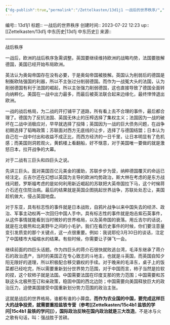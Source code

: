 ```yaml
---
{"dg-publish":true,"permalink":"/Zettelkasten/13d1j1 一战后的世界秩序/","dgPassFrontmatter":true}
---
```


编号:: 13d1j1
标题:: 一战后的世界秩序
创建时间:: 2023-07-22 12:23
up:: [[Zettelkasten/13d1j 中东历史\|13d1j 中东历史]]
来源:: 

---
战后秩序

一战后，欧洲的战后秩序急需调整。英国要继续维持欧洲的战略均势，法国要肢解德国，美国已经开始布局欧洲。

英法认为奥匈帝国存在没有必要，于是奥匈帝国被肢解。英国认为削弱后的德国是制衡欧陆强国的利器，所以不主张过分削弱德国。而作为一战冤大头的法国，认为削弱德国有利于法国的崛起，所以主张强力削弱德国，这也直接导致了德国全面转向纳粹化。美国在一战中出力最多，而最后被英法联合起来边缘化，最终悻悻退出欧洲。

一战的战后格局，为二战的开打铺平了道路，所有看上去不合理的事件，最后都合理了。德国为了反抗法国、英国无休止的压榨选择了集权主义；法国因为一战的破坏在二战中消极应对，早早就选择了投降；英国因为一战的巨大债务问题，在战争初期选择了韬晦政策；苏联面对西方无底线的让步，选择了与德国结盟；日本认为自己在一战中付出和收益不成正比，而西方经济的一日千里，让日本明显有了危机感；而美国则洞若观火，黄鹤楼上看翻船，好不惬意，对于美国唯一要做的就是激怒日本，拉开战争的大幕。

对于二战有三巨头和四巨头之说。

先讲三巨头。面对美国百亿元美金的援助，苏联步步为营，纳粹德国覆灭的命运已经注定。丘吉尔还在幻想以英国为主导的欧洲均势政治，斯大林在考虑的是东方战线问题，罗斯福考虑的是如何利用新近崛起的苏联把大英帝国拉下马，这个时候蒋介石还在住院治病。最后的结果就是英国企图挑起世界战争，苏联处处忍让，美国趁机做大，侵占英国地盘。

对于东亚，具有标志性的事件就是日本战败，自鸦片战争以来中国失去的经济、政治、军事主动权再一次回归中国人手中。具有标志性的事件就是炮击紫石英事件，从这件事情就能看到当时微妙的世界格局，以及英帝国的衰落。用丘吉尔的话说，就是在北极熊和北美野牛之间的小毛驴。我们在看历史事件的时候，你们要注意量变引发质变的那个关键点，这一点很重要。例如：我说耶伦3月30日的谈话，注定了中国楼市大幅缩水的结果。有些时候，你需要让子弹飞一会。

继续前面的四巨头话题。作为四巨头的蒋介石很快就败逃台湾，毛泽东继承了蒋介石的政治遗产，当时的美国正在专心致志的斗地主，也就是斗英国，而英国自知夕阳无限好的道理，所以积极配合移交霸权的手续。对于晚来的毛泽东，桌子上的饭菜都已经吃完，所以需要重新划分世界势力范围，对于中国而言，柿子当然是捡软的捏，这个软柿子就是法国。中国需要法国在印度支那的势力范围；中国需要和苏联这头北极熊签订和亲政策，稳固中国的西北边防；中国需要向美国释放巨大的政治压力，迫使美国接受中国重新划分势力范围的政治主张。

这就是战后的世界格局，谁都有谁的小算盘。**而作为农业国的中国，要完成这样巨大的战争投资，就需要重拾盐铁专营（参考[[Zettelkasten/15c4b1 盐铁的学问\|15c4b1 盐铁的学问]]），国际政治反映在国内政治就是三大改造**。不是冰与火之歌有句话，叫：强战胜于苦耕。